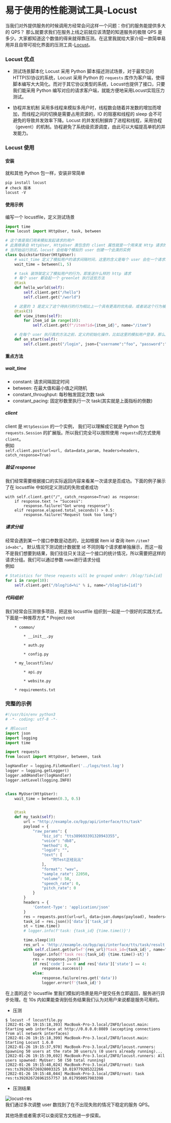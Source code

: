 # 易于使用的性能测试工具-Locust

当我们对外提供服务的时候调用方经常会问这样一个问题：你们的服务能提供多大的 QPS？ 那么就要求我们在服务上线之前就应该清楚的知道服务的极限 QPS 是多少。大家都知道这个数值的得来就得靠压测。在这里我就给大家介绍一款简单易用并且自带可视化界面的压测工具-[Locust](http://docs.locust.io/en/stable/what-is-locust.html)。

### Locust 优点
* 测试场景脚本化
Locust 采用 Python 脚本描述测试场景，对于最常见的HTTP(S)协议的系统，Locust 采用 Python 的 `requests` 库作为客户端，使得脚本编写大大简化。而对于其它协议类型的系统，Locust也提供了接口，只要我们能采用 Python 编写对应的请求客户端，就能方便地采用Locust实现压力测试。

* 协程并发机制
采用多线程来模拟多用户时，线程数会随着并发数的增加而增加，而线程之间的切换是需要占用资源的，IO 的阻塞和线程的 sleep 会不可避免的导致并发效率下降。Locust 的并发机制摒弃了进程和线程，采用协程（gevent）的机制。协程避免了系统级资源调度，由此可以大幅提高单机的并发能力。

### Locust 使用
#### 安装
就和其他 Python 包一样，安装非常简单
```
pip install locust
# check 版本
locust -V
```

#### 使用示例
编写一个 locustfile，定义测试场景
```python
import time
from locust import HttpUser, task, between

# 这个类是我们用来模拟发起请求的用户
# 此类继承自 HttpUser, HttpUser 类包含的 client 属性就是一个用来发 Http 请求的 HttpSession
# 当开始运行测试，locust 会给每个模拟的 user 创建一个此类的实例
class QuickstartUser(HttpUser):
    # wait_time 定义了模拟用户的请求间隔时间，这里的含义是每个 user 会在一个请求结束后随机等 1-5s	
    wait_time = between(1, 5)

    # task 装饰架定义了模拟用户的行为，即发送什么样的 http 请求
    # 每个 user 都会起一个 greenlet 执行这些方法
    @task
    def hello_world(self):
        self.client.get("/hello")
        self.client.get("/world")

    # 这里的 3 是定义了这个待执行的行为相比上一个具有更高的优先级，或者说这个行为被执行的概率是上一个的 3 倍
    @task(3)
    def view_items(self):
        for item_id in range(10):
            self.client.get(f"/item?id={item_id}", name="/item")

    # 在每个 user 执行真的方法之前，定义的初始化操作，比如这里的模拟用户登录，那么后续用户就会保持响应的 session
    def on_start(self):
        self.client.post("/login", json={"username":"foo", "password":"bar"})
```
#### 重点方法
##### wait_time
  * constant: 请求间隔固定时间
  * between: 在最大值和最小值之间随机
  * constant_throughput: 每秒触发固定次数 task
  * constant_pacing: 固定秒数里执行一次 task(其实就是上面指标的倒数)

##### client  
client  是 `HttpSession` 的一个实例， 我们可以理解成它就是 Python 包 `requests.Session` 的扩展版。所以我们完全可以按照使用 `requests`的方式使用 `client`。  
例如    
`self.client.post(url=url, data=data_param, headers=headers, catch_response=True)`

##### 验证 response  
我们经常需要根据接口的实际返回内容来看某一次请求是否成功。下面的例子展示了在 locustfile 中如何定义测试的失败或者成功
```
with self.client.get("/", catch_response=True) as response:
    if response.text != "Success":
        response.failure("Got wrong response")
    elif response.elapsed.total_seconds() > 0.5:
        response.failure("Request took too long")
```

##### 请求分组    
经常会遇到某一个接口参数是动态的，比如根据 item id 查询 item `/item?id=abc"`。 默认情况下测试统计数据里 id 不同则每个请求都单独展示，而这一般不是我们想要到结果，我们往往只关注这一个接口的统计情况，所以需要把这样的请求分组。我们可以通过参数 `name`进行请求分组     
例如     
```python
# Statistics for these requests will be grouped under: /blog/?id=[id]
for i in range(10):
    self.client.get("/blog?id=%i" % i, name="/blog?id=[id]")
```

##### 代码组织  
我们经常会压测很多项目，把这些 locustfile 组织到一起是一个很好的实践方式。
下面是一种推荐方式
	* Project root

		* common/

			* __init__.py

			* auth.py

			* config.py

		* my_locustfiles/

			* api.py

			* website.py

		* requirements.txt


### 完整的示例
```python
#!/usr/bin/env python3
# -*- coding: utf-8 -*-

# 用locust
import json
import logging
import time

import requests
from locust import HttpUser, between, task

logHandler = logging.FileHandler('../logs/test.log')
logger = logging.getLogger()
logger.addHandler(logHandler)
logger.setLevel(logging.INFO)


class MyUser(HttpUser):
    wait_time = between(0.3, 0.5)


    @task
    def my_task(self):
        url = "http://example.co/byp/api/interface/tts/task"
        payload = {
            "raw_params": {
                "biz_id": "tts389693391320943355",
                "voice": "db8",
                "method": 0,
                "logid": "",
                "text": [
                    "阿Test正经比比"
                ],
                "format": "wav",
                "sample_rate": 22050,
                "volume": 50,
                "speech_rate": 0,
                "pitch_rate": 0
            }
        }
        headers = {
            'Content-Type': 'application/json'
        }
        res = requests.post(url=url, data=json.dumps(payload), headers=headers)
        task_id = res.json()['data']['task_id']
        st = time.time()
        # logger.info(f'task: {task_id} {time.time()}')

        time.sleep(10)
        res_url = 'http://example.co/byp/api/interface/tts/task/result'
        with self.client.get(url=f'{res_url}?task_id={task_id}', name="/result", catch_response=True) as response:
            logger.info(f'task res:{task_id} {time.time()-st}')
            res = response.json()
            if res['code'] == 0 and res['data']['state'] == 4:
                response.success()
            else:
                response.failure(res.get('data'))
                logger.error(f'{task_id}')

```
在上面的这个 locustfile 里我们模拟的场景是用户提交任务立即返回，服务进行异步处理。在 10s 内如果能查询到任务结果我们认为对用户来说都是服务可用的。

* 压测  

```
$ locust -f locustfile.py
[2022-01-26 19:15:18,393] MacBook-Pro-3.local/INFO/locust.main: Starting web interface at http://0.0.0.0:8089 (accepting connections from all network interfaces)
[2022-01-26 19:15:18,399] MacBook-Pro-3.local/INFO/locust.main: Starting Locust 1.6.0
[2022-01-26 19:15:37,970] MacBook-Pro-3.local/INFO/locust.runners: Spawning 50 users at the rate 30 users/s (0 users already running)...
[2022-01-26 19:15:39,692] MacBook-Pro-3.local/INFO/locust.runners: All users spawned: MyUser: 50 (50 total running)
[2022-01-26 19:15:48,024] MacBook-Pro-3.local/INFO/root: task res:ts392026726928003325 10.019779205322266
[2022-01-26 19:15:48,044] MacBook-Pro-3.local/INFO/root: task res:ts392026726961557757 10.017950057983398

```
* 压测结果  

![locust-res](https://pics.lxkaka.wang/locust-res.png)  
我们通过多次调整 user 数找到了在不出现失败的情况下稳定的服务 QPS。    

其他场景或者需求可以查阅官方文档进一步探索。
